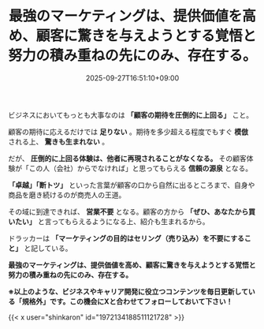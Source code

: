 ﻿---
title: "最強のマーケティングは、提供価値を高め、顧客に驚きを与えようとする覚悟と努力の積み重ねの先にのみ、存在する。"
date: 2025-09-27T16:51:10+09:00
draft: false
---

ビジネスにおいてもっとも大事なのは **「顧客の期待を圧倒的に上回る」** こと。

顧客の期待に応えるだけでは **足りない** 。期待を多少超える程度でもすぐ **模倣** される上、 **驚きも生まれない** 。

だが、 **圧倒的に上回る体験は、他者に再現されることがなくなる。** その顧客体験が「この人（会社）からでなければ」と思ってもらえる **信頼の源泉** となる。



**「卓越」「断トツ」** といった言葉が顧客の口から自然に出るところまで、自身や商品を磨き続けるのが商売人の王道。

その域に到達できれば、 **営業不要** となる。顧客の方から **「ぜひ、あなたから買いたい」** と言ってもらえるようになる上、紹介も生まれるから。



ドラッカーは **「マーケティングの目的はセリング（売り込み）を不要にすること」** と記している。

 **最強のマーケティングは、提供価値を高め、顧客に驚きを与えようとする覚悟と努力の積み重ねの先にのみ、存在する。**



**※以上のような、ビジネスやキャリア開発に役立つコンテンツを毎日更新している「規格外」です。この機会にXと合わせてフォローしておいて下さい！**



{{< x user="shinkaron" id="1972134188511121728" >}}